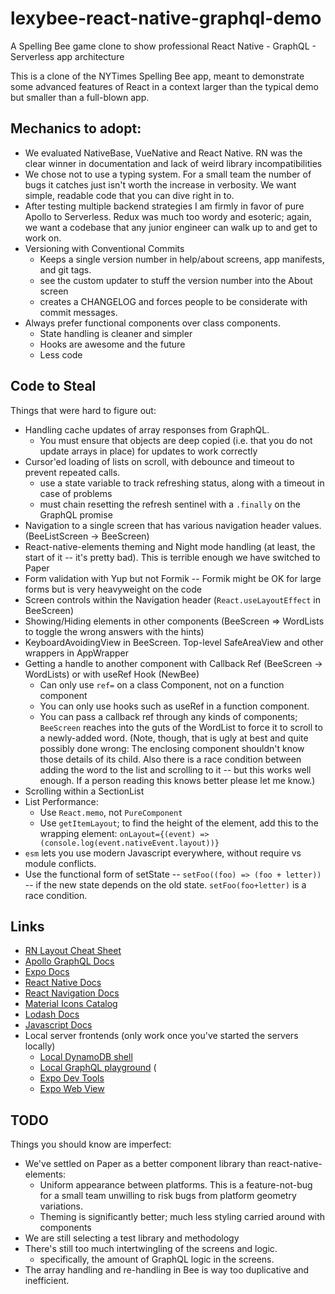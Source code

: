 # lexybee-react-native-graphql-demo
A Spelling Bee game clone to show professional React Native - GraphQL - Serverless app architecture

This is a clone of the NYTimes Spelling Bee app, meant to demonstrate some advanced features of
React in a context larger than the typical demo but smaller than a full-blown app.

## Mechanics to adopt:

* We evaluated NativeBase, VueNative and React Native. RN was the clear
  winner in documentation and lack of weird library incompatibilities
* We chose not to use a typing system. For a small team the number of
  bugs it catches just isn't worth the increase in verbosity. We want
  simple, readable code that you can dive right in to.
* After testing multiple backend strategies I am firmly in favor of
  pure Apollo to Serverless. Redux was much too wordy and esoteric;
  again, we want a codebase that any junior engineer can walk up to
  and get to work on.
* Versioning with Conventional Commits
  - Keeps a single version number in help/about screens, app
    manifests, and git tags.
  - see the custom updater to stuff the version number into the About
    screen
  - creates a CHANGELOG and forces people to be considerate with
    commit messages.
* Always prefer functional components over class components.
  - State handling is cleaner and simpler
  - Hooks are awesome and the future
  - Less code


## Code to Steal

Things that were hard to figure out:

* Handling cache updates of array responses from GraphQL.
  - You must ensure that objects are deep copied (i.e. that you do not update arrays in place) for updates to work correctly
* Cursor'ed loading of lists on scroll, with debounce and timeout to prevent repeated calls.
  - use a state variable to track refreshing status, along with a timeout in case of problems
  - must chain resetting the refresh sentinel with a `.finally` on the GraphQL promise
* Navigation to a single screen that has various navigation header values. (BeeListScreen -> BeeScreen)
* React-native-elements theming and Night mode handling (at least, the start of it -- it's pretty bad). This is terrible enough we have switched to Paper
* Form validation with Yup but not Formik -- Formik might be OK for large forms but is very heavyweight on the code
* Screen controls within the Navigation header (`React.useLayoutEffect` in BeeScreen)
* Showing/Hiding elements in other components (BeeScreen => WordLists to toggle the wrong answers with the hints)
* KeyboardAvoidingView in BeeScreen. Top-level SafeAreaView and other wrappers in AppWrapper
* Getting a handle to another component with Callback Ref (BeeScreen -> WordLists) or with useRef Hook (NewBee)
  - Can only use `ref=` on a class Component, not on a function component
  - You can only use hooks such as useRef in a function component.
  - You can pass a callback ref through any kinds of components;
    `BeeScreen` reaches into the guts of the WordList to force it to
    scroll to a newly-added word. (Note, though, that is ugly at best
    and quite possibly done wrong: The enclosing component shouldn't
    know those details of its child. Also there is a race condition
    between adding the word to the list and scrolling to it -- but
    this works well enough. If a person reading this knows better
    please let me know.)
* Scrolling within a SectionList
* List Performance:
  - Use `React.memo`, not `PureComponent`
  - Use `getItemLayout`; to find the height of the element, add this to the wrapping element:
      `onLayout={(event) => (console.log(event.nativeEvent.layout))}`
* `esm` lets you use modern Javascript everywhere, without require vs module conflicts.
* Use the functional form of setState -- `setFoo((foo) => (foo + letter))` -- if the new state depends on the old state. `setFoo(foo+letter)` is a race condition.


## Links

* [RN Layout Cheat Sheet](https://medium.com/wix-engineering/the-full-react-native-layout-cheat-sheet-a4147802405c)
* [Apollo GraphQL Docs](https://www.apollographql.com/docs/react/v3.0-beta/data/queries/)
* [Expo Docs](https://docs.expo.io/versions/v36.0.0/sdk/overview/)
* [React Native Docs](https://reactnative.dev/docs/textinput)
* [React Navigation Docs](https://reactnavigation.org/docs/tab-based-navigation)
* [Material Icons Catalog](https://material.io/resources/icons/?icon=visibility_off&style=baseline)
* [Lodash Docs](https://lodash.com/docs/4.17.15#assign)
* [Javascript Docs](https://developer.mozilla.org/en-US/docs/Web/JavaScript/Reference/Global_Objects)
* Local server frontends (only work once you've started the servers locally)
  - [Local DynamoDB shell](http://localhost:8000/shell/)
  - [Local GraphQL playground](http://localhost:4000/graphql) (
  - [Expo Dev Tools](http://localhost:19002/)
  - [Expo Web View](http://localhost:19006/Inventory/Inventory)

## TODO

Things you should know are imperfect:

* We've settled on Paper as a better component library than react-native-elements:
  - Uniform appearance between platforms. This is a feature-not-bug for a small team unwilling to risk bugs from platform geometry variations.
  - Theming is significantly better; much less styling carried around with components
* We are still selecting a test library and methodology
* There's still too much intertwingling of the screens and logic.
  - specifically, the amount of GraphQL logic in the screens.
* The array handling and re-handling in Bee is way too duplicative and inefficient.
